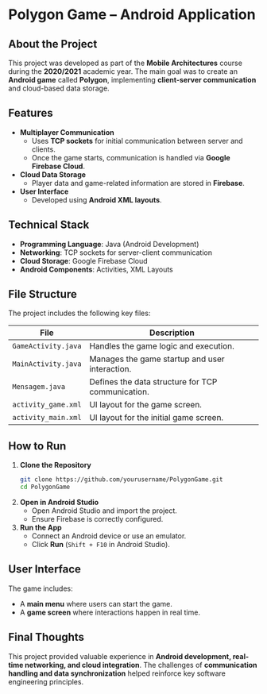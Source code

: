 # **Polygon Game – Android Application**

## **About the Project**
This project was developed as part of the **Mobile Architectures** course during the **2020/2021** academic year. The main goal was to create an **Android game** called **Polygon**, implementing **client-server communication** and cloud-based data storage.

## **Features**
- **Multiplayer Communication**
  - Uses **TCP sockets** for initial communication between server and clients.
  - Once the game starts, communication is handled via **Google Firebase Cloud**.
- **Cloud Data Storage**
  - Player data and game-related information are stored in **Firebase**.
- **User Interface**
  - Developed using **Android XML layouts**.

## **Technical Stack**
- **Programming Language**: Java (Android Development)
- **Networking**: TCP sockets for server-client communication
- **Cloud Storage**: Google Firebase Cloud
- **Android Components**: Activities, XML Layouts

## **File Structure**
The project includes the following key files:

| **File**          | **Description** |
|------------------|---------------|
| `GameActivity.java` | Handles the game logic and execution. |
| `MainActivity.java` | Manages the game startup and user interaction. |
| `Mensagem.java` | Defines the data structure for TCP communication. |
| `activity_game.xml` | UI layout for the game screen. |
| `activity_main.xml` | UI layout for the initial game screen. |

## **How to Run**
1. **Clone the Repository**
   ```bash
   git clone https://github.com/yourusername/PolygonGame.git
   cd PolygonGame
   ```
2. **Open in Android Studio**
   - Open Android Studio and import the project.
   - Ensure Firebase is correctly configured.
3. **Run the App**
   - Connect an Android device or use an emulator.
   - Click **Run** (`Shift + F10` in Android Studio).

## **User Interface**
The game includes:
- A **main menu** where users can start the game.
- A **game screen** where interactions happen in real time.

## **Final Thoughts**
This project provided valuable experience in **Android development, real-time networking, and cloud integration**. The challenges of **communication handling and data synchronization** helped reinforce key software engineering principles.
